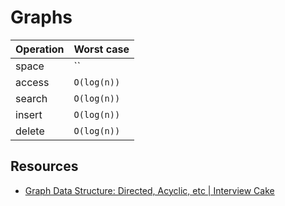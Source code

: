 # Graphs

| Operation | Worst case  |
| --------- | ----------- |
| space     | ``          |
| access    | `O(log(n))` |
| search    | `O(log(n))` |
| insert    | `O(log(n))` |
| delete    | `O(log(n))` |

## Resources

* [Graph Data Structure: Directed, Acyclic, etc | Interview Cake](https://www.interviewcake.com/concept/python/graph?)
